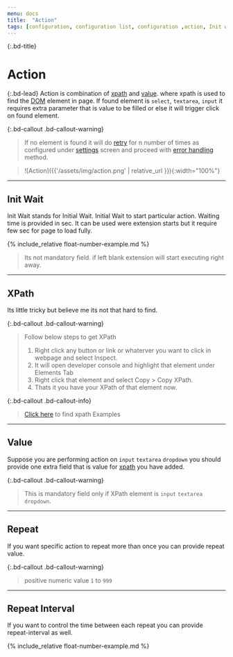 ```yaml
---
menu: docs
title:  "Action"
tags: [configuration, configuration list, configuration ,action, Init wait, XPath, Value, repeat, repeat interval, r-interval]
---
```


{:.bd-title}
# Action

{:.bd-lead}
Action is combination of [xpath](#xpath) and [value](#value). where xpath is used to find the [DOM](https://developer.mozilla.org/en-US/docs/Web/API/Document_Object_Model) element in page. If found element is `select`, `textarea`, `input` it requires extra parameter that is value to be filled or else it will trigger click on found element.

{:.bd-callout .bd-callout-warning}
> If no element is found it will do [retry](settings/#retry) for n number of times as configured under [settings](settings) screen and proceed with [error handling](settings/#error-handling) method.

> ![Action]({{'/assets/img/action.png' | relative_url }}){:width="100%"}

---
## Init Wait
Init Wait stands for Initial Wait. Initial Wait to start particular action. Waiting time is provided in sec. It can be used were extension starts but it require few sec for page to load fully.

{% include_relative float-number-example.md %}

> Its not mandatory field. if left blank extension will start executing right away.

---
## XPath
Its little tricky but believe me its not that hard to find.

{:.bd-callout .bd-callout-warning}
> Follow below steps to get XPath
> 1. Right click any button or link or whaterver you want to click in webpage and select Inspect.
> 2. It will open developer console and highlight that element under Elements Tab
> 3. Right click that element and select Copy > Copy XPath.
> 4. Thats it you have your XPath of that element now.

{:.bd-callout .bd-callout-info}
> [Click here](xpath#examples) to find xpath Examples

---
## Value

Suppose you are performing action on `input` `textarea` `dropdown` you should provide one extra field that is value for [xpath](xpath) you have added.

{:.bd-callout .bd-callout-warning}
> This is mandatory field only if XPath element is `input` `textarea` `dropdown`.

---
## Repeat
If you want specific action to repeat more than once you can provide repeat value. 

{:.bd-callout .bd-callout-warning}
> positive numeric value `1` to `999`

---
## Repeat Interval
If you want to control the time between each repeat you can provide repeat-interval as well.

{% include_relative float-number-example.md %}